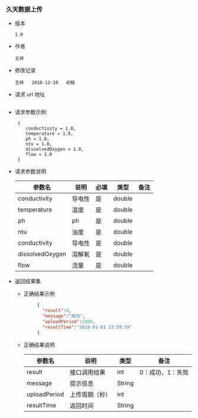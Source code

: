 ### 久天数据上传

+ 版本

  ```
  1.0
  ```

+ 作者

  ```
  王梓
  ```

+ 修改记录

  ```
  王梓   2018-12-10   初稿
  ```


+ 请求 url 地址

  ```

  ```

+ 请求参数示例:

     ```
      {
         conductivity = 1.0,
         temperature = 1.0,
         ph = 1.0,
         ntu = 1.0,
         dissolvedOxygen = 1.0,
         flow = 1.0
      }

     ```

+ 请求参数说明

  参数名 |  说明 | 必填 | 类型 | 备注
  -------|-------|------|------|-----
  conductivity | 导电性 | 是 | double |
  temperature | 温度 | 是 | double |
  ph | ph | 是 | double |
  ntu | 浊度 | 是 | double |
  conductivity | 导电性 | 是 | double |
  dissolvedOxygen | 溶解氧 | 是 | double |
  flow | 流量 | 是 | double |

+ 返回结果集
    - 正确结果示例
         ```json
              {
                "result":0,
                "message":"成功",
                "uploadPeriod":1800,
                "resultTime":"2018-01-01 23:59:59"
              }
        ```
    - 正确结果说明

         参数名 |  说明 | 类型 | 备注
         -------|-------|------|-----
         result|接口调用结果|int|0：成功，1：失败
         message|提示信息|String|
         uploadPeriod|上传周期（秒）|int|
         resultTime|返回时间|String
